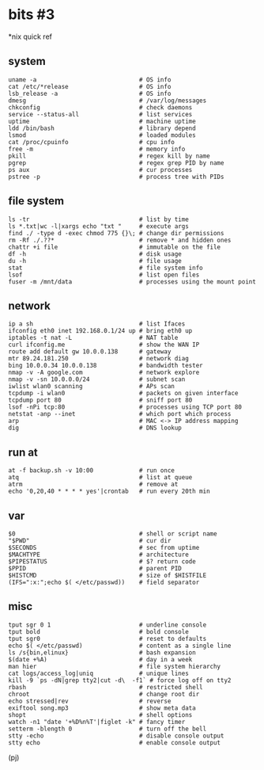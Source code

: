 bits #3
=======

*nix quick ref

## system

    uname -a                             # OS info
    cat /etc/*release                    # OS info
    lsb_release -a                       # OS info
    dmesg                                # /var/log/messages
    chkconfig                            # check daemons
    service --status-all                 # list services
    uptime                               # machine uptime
    ldd /bin/bash                        # library depend
    lsmod                                # loaded modules
    cat /proc/cpuinfo                    # cpu info
    free -m                              # memory info
    pkill                                # regex kill by name
    pgrep                                # regex grep PID by name
    ps aux                               # cur processes
    pstree -p                            # process tree with PIDs

## file system

    ls -tr                               # list by time
    ls *.txt|wc -l|xargs echo "txt "     # execute args
    find ./ -type d -exec chmod 775 {}\; # change dir permissions
    rm -Rf ./.??*                        # remove * and hidden ones
    chattr +i file                       # immutable on the file
    df -h                                # disk usage
    du -h                                # file usage
    stat                                 # file system info
    lsof                                 # list open files
    fuser -m /mnt/data                   # processes using the mount point

## network

    ip a sh                              # list Ifaces
    ifconfig eth0 inet 192.168.0.1/24 up # bring eth0 up
    iptables -t nat -L                   # NAT table
    curl ifconfig.me                     # show the WAN IP
    route add default gw 10.0.0.138      # gateway
    mtr 89.24.181.250                    # network diag
    bing 10.0.0.34 10.0.0.138            # bandwidth tester
    nmap -v -A google.com                # network explore
    nmap -v -sn 10.0.0.0/24              # subnet scan
    iwlist wlan0 scanning                # APs scan
    tcpdump -i wlan0                     # packets on given interface
    tcpdump port 80                      # sniff port 80
    lsof -nPi tcp:80                     # processes using TCP port 80
    netstat -anp --inet                  # which port which process
    arp                                  # MAC <-> IP address mapping
    dig                                  # DNS lookup

## run at

    at -f backup.sh -v 10:00             # run once
    atq                                  # list at queue
    atrm                                 # remove at
    echo '0,20,40 * * * * yes'|crontab   # run every 20th min

## var

    $0                                   # shell or script name
    "$PWD"                               # cur dir
    $SECONDS                             # sec from uptime
    $MACHTYPE                            # architecture
    $PIPESTATUS                          # $? return code
    $PPID                                # parent PID
    $HISTCMD                             # size of $HISTFILE
    (IFS=":x:";echo $( </etc/passwd))    # field separator

## misc

    tput sgr 0 1                         # underline console
    tput bold                            # bold console
    tput sgr0                            # reset to defaults
    echo $( </etc/passwd)                # content as a single line
    ls /s{bin,elinux}                    # bash expansion
    $(date +%A)                          # day in a week
    man hier                             # file system hierarchy
    cat logs/access_log|uniq             # unique lines
    kill -9 `ps -dN|grep tty2|cut -d\  -f1` # force log off on tty2
    rbash                                # restricted shell
    chroot                               # change root dir
    echo stressed|rev                    # reverse
    exiftool song.mp3                    # show meta data
    shopt                                # shell options
    watch -n1 "date '+%D%n%T'|figlet -k" # fancy timer
    setterm -blength 0                   # turn off the bell
    stty -echo                           # disable console output
    stty echo                            # enable console output

(pj)

